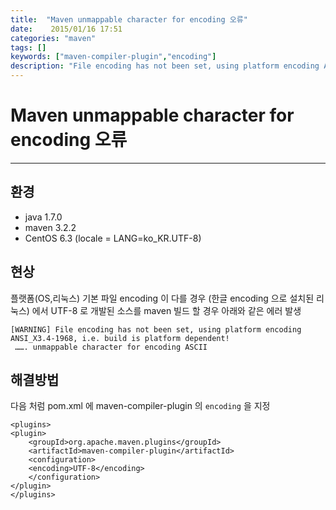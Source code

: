 ```yaml
---
title:  "Maven unmappable character for encoding 오류"
date:    2015/01/16 17:51
categories: "maven"
tags: []
keywords: ["maven-compiler-plugin","encoding"]
description: "File encoding has not been set, using platform encoding ANSI_X3.4-1968, i.e. build is platform dependent!"
---
```


# Maven unmappable character for encoding 오류
---

## 환경

- java 1.7.0
- maven 3.2.2
- CentOS 6.3 (locale = LANG=ko_KR.UTF-8)

## 현상

플랫폼(OS,리눅스) 기본 파일 encoding 이 다를 경우 (한글 encoding 으로 설치된 리눅스) 에서
UTF-8 로 개발된 소스를 maven 빌드 할 경우 아래와 같은 에러 발생

```
[WARNING] File encoding has not been set, using platform encoding ANSI_X3.4-1968, i.e. build is platform dependent!
 ……. unmappable character for encoding ASCII
 ```

## 해결방법

다음 처럼 pom.xml 에 maven-compiler-plugin 의 `encoding` 을 지정

```
<plugins>
<plugin>
    <groupId>org.apache.maven.plugins</groupId>
    <artifactId>maven-compiler-plugin</artifactId>
    <configuration>
    <encoding>UTF-8</encoding>              
    </configuration>
</plugin>
</plugins>
```
